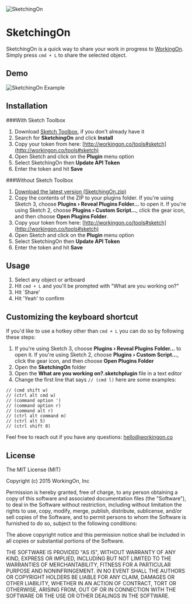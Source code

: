 ![SketchingOn](http://static.workingon.co/SketchingOn@2x.png)  


# SketchingOn

SketchingOn is a quick way to share your work in progress to [WorkingOn](https://www.workingon.co). Simply press `cmd + L` to share the selected object.

## Demo
![SketchingOn Example](http://static.workingon.co/sketchingon-example.gif)

## Installation

###With Sketch Toolbox
1. Download [Sketch Toolbox](http://sketchtoolbox.com/), if you don't already have it
2. Search for **SketchingOn** and click **Install**
3. Copy your token from here: [http://workingon.co/tools#sketch](http://workingon.co/tools#sketch)
4. Open Sketch and click on the **Plugin** menu option
5. Select SketchingOn then **Update API Token**
6. Enter the token and hit **Save**

###Without Sketch Toolbox
1. [Download the latest version (SketchingOn.zip)](https://github.com/WorkingOn/SketchingOn/releases/latest)
2. Copy the contents of the ZIP to your plugins folder. If you're using Sketch 3, choose **Plugins › Reveal Plugins Folder…** to open it. If you're using Sketch 2, choose **Plugins › Custom Script…**, click the gear icon, and then choose **Open Plugins Folder**.  
3. Copy your token from here: [http://workingon.co/tools#sketch](http://workingon.co/tools#sketch)
4. Open Sketch and click on the **Plugin** menu option
5. Select SketchingOn then **Update API Token**
6. Enter the token and hit **Save**

## Usage

1. Select any object or artboard 
2. Hit `cmd + L` and you'll be prompted with "What are you working on?"
3. Hit `Share'
4. Hit 'Yeah' to confirm

## Customizing the keyboard shortcut 

If you'd like to use a hotkey other than `cmd + L` you can do so by following these steps: 

1. If you're using Sketch 3, choose **Plugins › Reveal Plugins Folder…** to open it. If you're using Sketch 2, choose **Plugins › Custom Script…**, click the gear icon, and then choose **Open Plugins Folder**
2. Open the **SketchingOn** folder
3. Open the **What are you working on?.sketchplugin** file in a text editor 
4. Change the first line that says ``// (cmd l)`` here are some examples:  
``` 
// (cmd shift w)   
// (ctrl alt cmd w)  
// (command option ')  
// (command option r)  
// (command alt r)  
// (ctrl alt command m)  
// (ctrl alt 5)  
// (ctrl shift 0)  
```  

Feel free to reach out if you have any questions: hello@workingon.co


## License

The MIT License (MIT)

Copyright (c) 2015 WorkingOn, Inc

Permission is hereby granted, free of charge, to any person obtaining a copy
of this software and associated documentation files (the "Software"), to deal
in the Software without restriction, including without limitation the rights
to use, copy, modify, merge, publish, distribute, sublicense, and/or sell
copies of the Software, and to permit persons to whom the Software is
furnished to do so, subject to the following conditions:

The above copyright notice and this permission notice shall be included in
all copies or substantial portions of the Software.

THE SOFTWARE IS PROVIDED "AS IS", WITHOUT WARRANTY OF ANY KIND, EXPRESS OR
IMPLIED, INCLUDING BUT NOT LIMITED TO THE WARRANTIES OF MERCHANTABILITY,
FITNESS FOR A PARTICULAR PURPOSE AND NONINFRINGEMENT. IN NO EVENT SHALL THE
AUTHORS OR COPYRIGHT HOLDERS BE LIABLE FOR ANY CLAIM, DAMAGES OR OTHER
LIABILITY, WHETHER IN AN ACTION OF CONTRACT, TORT OR OTHERWISE, ARISING FROM,
OUT OF OR IN CONNECTION WITH THE SOFTWARE OR THE USE OR OTHER DEALINGS IN
THE SOFTWARE.